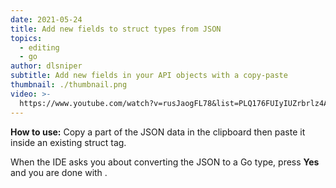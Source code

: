 ```yaml
---
date: 2021-05-24
title: Add new fields to struct types from JSON
topics:
  - editing
  - go
author: dlsniper
subtitle: Add new fields in your API objects with a copy-paste
thumbnail: ./thumbnail.png
video: >-
  https://www.youtube.com/watch?v=rusJaogFL78&list=PLQ176FUIyIUZrbrlz4AY1V8VzBJKZyVlW&index=7
---
```


**How to use:**
Copy a part of the JSON data in the clipboard then paste it inside an existing struct tag.

When the IDE asks you about converting the JSON to a Go type, press **Yes** and you are done with .
